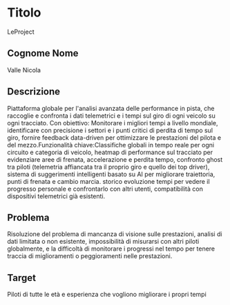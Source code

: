 # Titolo
LeProject
## Cognome Nome
Valle Nicola
##	Descrizione
Piattaforma globale per l'analisi avanzata delle performance in pista, che raccoglie e confronta i dati telemetrici e i tempi sul giro di ogni veicolo su ogni tracciato. Con obiettivo:
Monitorare i migliori tempi a livello mondiale, identificare con precisione i settori e i punti critici di perdita di tempo sul giro, fornire feedback data-driven per ottimizzare le prestazioni del pilota e del mezzo.Funzionalità chiave:Classifiche globali in tempo reale per ogni circuito e categoria di veicolo, heatmap di performance sul tracciato per evidenziare aree di frenata, accelerazione e perdita tempo, confronto ghost tra piloti (telemetria affiancata tra il proprio giro e quello dei top driver), sistema di suggerimenti intelligenti basato su AI per migliorare traiettoria, punti di frenata e cambio marcia. storico evoluzione tempi per vedere il progresso personale e confrontarlo con altri utenti, compatibilità con dispositivi telemetrici già esistenti.
## Problema
Risoluzione del problema di mancanza di visione sulle prestazioni, analisi di dati limitata o non esistente, impossibilità di misurarsi con altri piloti globalmente, e la difficoltà di monitorare i progressi nel tempo per tenere traccia di miglioramenti o peggioramenti nelle prestazioni.
## Target
Piloti di tutte le età e esperienza che vogliono migliorare i propri tempi
